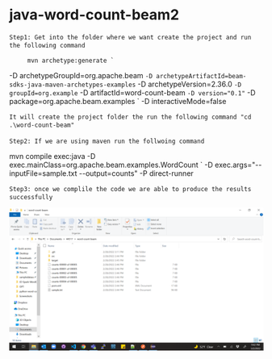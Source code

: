# java-word-count-beam2

```
Step1: Get into the folder where we want create the project and run the following command
 ```       
         mvn archetype:generate `
 -D archetypeGroupId=org.apache.beam `
 -D archetypeArtifactId=beam-sdks-java-maven-archetypes-examples `
 -D archetypeVersion=2.36.0 `
 -D groupId=org.example `
 -D artifactId=word-count-beam `
 -D version="0.1" `
 -D package=org.apache.beam.examples `
 -D interactiveMode=false
 ```
 It will create the project folder the run the following command "cd .\word-count-beam"
 
 Step2: If we are using maven run the follwoing command 
 ```
 mvn compile exec:java -D exec.mainClass=org.apache.beam.examples.WordCount `
 -D exec.args="--inputFile=sample.txt --output=counts" -P direct-runner
 ```
 Step3: once we complile the code we are able to produce the results successfully

```
![image1](https://github.com/vallapurapuramu/java-word-count-beam2/blob/main/Screenshot%20(110).png)
